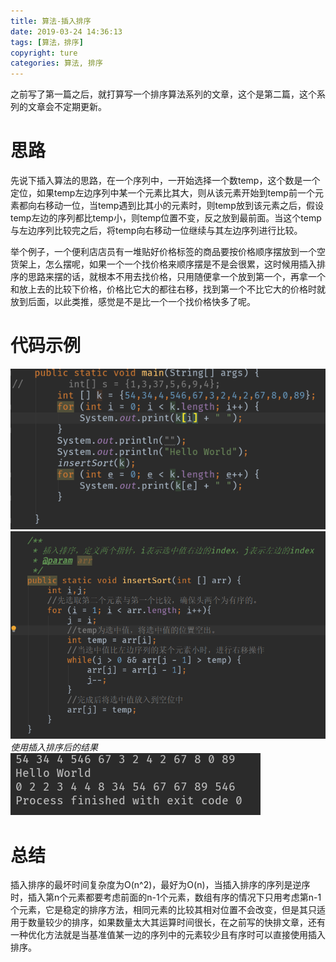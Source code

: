```yaml
---
title: 算法-插入排序
date: 2019-03-24 14:36:13
tags: [算法，排序]
copyright: ture
categories: 算法, 排序
---
```

之前写了第一篇之后，就打算写一个排序算法系列的文章，这个是第二篇，这个系列的文章会不定期更新。
<!-- more -->
# 思路
先说下插入算法的思路，在一个序列中，一开始选择一个数temp，这个数是一个定位，如果temp左边序列中某一个元素比其大，则从该元素开始到temp前一个元素都向右移动一位，当temp遇到比其小的元素时，则temp放到该元素之后，假设temp左边的序列都比temp小，则temp位置不变，反之放到最前面。当这个temp与左边序列比较完之后，将temp向右移动一位继续与其左边序列进行比较。

举个例子，一个便利店店员有一堆贴好价格标签的商品要按价格顺序摆放到一个空货架上，怎么摆呢，如果一个一个找价格来顺序摆是不是会很累，这时候用插入排序的思路来摆的话，就根本不用去找价格，只用随便拿一个放到第一个，再拿一个和放上去的比较下价格，价格比它大的都往右移，找到第一个不比它大的价格时就放到后面，以此类推，感觉是不是比一个一个找价格快多了呢。

# 代码示例
![图片](算法-插入排序/插排.png)
![图片](算法-插入排序/插排1.png)
*使用插入排序后的结果*
![图片](算法-插入排序/插排2.png)

# 总结
插入排序的最坏时间复杂度为O(n^2)，最好为O(n)，当插入排序的序列是逆序时，插入第n个元素都要考虑前面的n-1个元素，数组有序的情况下只用考虑第n-1个元素，它是稳定的排序方法，相同元素的比较其相对位置不会改变，但是其只适用于数量较少的排序，如果数量太大其运算时间很长，在之前写的快排文章，还有一种优化方法就是当基准值某一边的序列中的元素较少且有序时可以直接使用插入排序。
